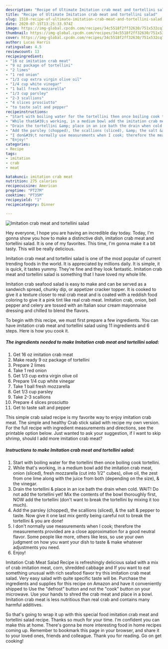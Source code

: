 ```yaml
---
description: "Recipe of Ultimate Imitation crab meat and tortellini salad"
title: "Recipe of Ultimate Imitation crab meat and tortellini salad"
slug: 1510-recipe-of-ultimate-imitation-crab-meat-and-tortellini-salad
date: 2020-07-15T13:25:33.974Z
image: https://img-global.cpcdn.com/recipes/34c5518f2ff32630/751x532cq70/imitation-crab-meat-and-tortellini-salad-recipe-main-photo.jpg
thumbnail: https://img-global.cpcdn.com/recipes/34c5518f2ff32630/751x532cq70/imitation-crab-meat-and-tortellini-salad-recipe-main-photo.jpg
cover: https://img-global.cpcdn.com/recipes/34c5518f2ff32630/751x532cq70/imitation-crab-meat-and-tortellini-salad-recipe-main-photo.jpg
author: Lucas Harris
ratingvalue: 4.5
reviewcount: 13
recipeingredient:
- "16 oz imitation crab meat"
- "9 oz package of tortellini"
- "2 limes"
- "1 red onion"
- "1/3 cup extra virgin olive oil"
- "1/4 cup white vinegar"
- "1 ball fresh mozzarella"
- "1/3 cup parsley"
- "2-3 scallions"
- "4 slices prosciutto"
- "to taste salt and pepper"
recipeinstructions:
- "Start with boiling water for the tortellini then once boiling cook tortellini."
- "While that&#39;s working, in a medium bowl add the imitation crab meat, onion (sliced), fresh mozzarella (cut into 1/2&#34; cubes), olive oil, the zest from one lime along with the juice from both (depending on the size), &amp; the vinegar."
- "Drain the tortellini &amp; place in an ice bath the drain when cold. WAIT! Do not add the tortellini yet! Mix the contents of the bowl thoroughly first, NOW add the tortellini (don&#39;t want to break the tortellini by mixing it too much)."
- "Add the parsley (chopped), the scallions (sliced), &amp; the salt &amp; pepper to taste. Now give it one last mix gently being careful not to break the tortellini &amp; you are done!"
- "I don&#39;t normally use measurements when I cook; therefore the measurements provided are a close approximation for a good neutral flavor. Some people like more, others like less, so use your own judgment on how you want your dish to taste &amp; make whatever adjustments you need."
- "Enjoy!"
categories:
- Recipe
tags:
- imitation
- crab
- meat

katakunci: imitation crab meat 
nutrition: 275 calories
recipecuisine: American
preptime: "PT27M"
cooktime: "PT35M"
recipeyield: "1"
recipecategory: Dinner

---
```



![Imitation crab meat and tortellini salad](https://img-global.cpcdn.com/recipes/34c5518f2ff32630/751x532cq70/imitation-crab-meat-and-tortellini-salad-recipe-main-photo.jpg)

Hey everyone, I hope you are having an incredible day today. Today, I'm gonna show you how to make a distinctive dish, imitation crab meat and tortellini salad. It is one of my favorites. This time, I'm gonna make it a bit tasty. This will be really delicious.

Imitation crab meat and tortellini salad is one of the most popular of current trending foods in the world. It is appreciated by millions daily. It is simple, it is quick, it tastes yummy. They're fine and they look fantastic. Imitation crab meat and tortellini salad is something that I have loved my whole life.

Imitation crab seafood salad is easy to make and can be served as a sandwich spread, chunky dip, or appetizer cracker topper. It is cooked to give it a texture closer to real crab meat and is coated with a reddish food coloring to give it a pink tint like real crab meat. Imitation crab, onion, bell pepper and celery are tossed with an Italian sour cream mayonnaise dressing and chilled to blend the flavors.


To begin with this recipe, we must first prepare a few ingredients. You can have imitation crab meat and tortellini salad using 11 ingredients and 6 steps. Here is how you cook it.

<!--inarticleads1-->

##### The ingredients needed to make Imitation crab meat and tortellini salad:

1. Get 16 oz imitation crab meat
1. Make ready 9 oz package of tortellini
1. Prepare 2 limes
1. Take 1 red onion
1. Get 1/3 cup extra virgin olive oil
1. Prepare 1/4 cup white vinegar
1. Take 1 ball fresh mozzarella
1. Get 1/3 cup parsley
1. Take 2-3 scallions
1. Prepare 4 slices prosciutto
1. Get to taste salt and pepper


This simple crab salad recipe is my favorite way to enjoy imitation crab meat. The simple and healthy Crab stick salad with recipe my own version. For the full recipe with ingredient measurements and directions, see the printable option below. Just wanted to ask your suggestion, if I want to skip shrimp, should I add more imitation crab meat? 

<!--inarticleads2-->

##### Instructions to make Imitation crab meat and tortellini salad:

1. Start with boiling water for the tortellini then once boiling cook tortellini.
1. While that&#39;s working, in a medium bowl add the imitation crab meat, onion (sliced), fresh mozzarella (cut into 1/2&#34; cubes), olive oil, the zest from one lime along with the juice from both (depending on the size), &amp; the vinegar.
1. Drain the tortellini &amp; place in an ice bath the drain when cold. WAIT! Do not add the tortellini yet! Mix the contents of the bowl thoroughly first, NOW add the tortellini (don&#39;t want to break the tortellini by mixing it too much).
1. Add the parsley (chopped), the scallions (sliced), &amp; the salt &amp; pepper to taste. Now give it one last mix gently being careful not to break the tortellini &amp; you are done!
1. I don&#39;t normally use measurements when I cook; therefore the measurements provided are a close approximation for a good neutral flavor. Some people like more, others like less, so use your own judgment on how you want your dish to taste &amp; make whatever adjustments you need.
1. Enjoy!


Imitation Crab Meat Salad Recipe is refreshingly delicious salad with a mix of crab imitation meat, corn, shredded cabbage and If you want to eat something unusual with rich seafood flavor try this imitation crab meat salad. Very easy salad with quite specific taste will be. Purchase the ingredients and supplies for this recipe on Amazon and have it conveniently shipped to Use the &#34;defrost&#34; button and not the &#34;cook&#34; button on your microwave. Use your hands to shred the crab meat and place in a bowl. Imitation crab meat is less nutritious than real crab and contains many harmful additives. 

So that's going to wrap it up with this special food imitation crab meat and tortellini salad recipe. Thanks so much for your time. I'm confident you can make this at home. There's gonna be more interesting food in home recipes coming up. Remember to bookmark this page in your browser, and share it to your loved ones, friends and colleague. Thank you for reading. Go on get cooking!
